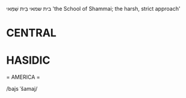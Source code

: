 בית שמאי
בֵּית שַׁמַּאי 
'the School of Shammai; the harsh, strict approach'

CENTRAL
========

HASIDIC
=======
= AMERICA = 

/bajs ˈšamaj/